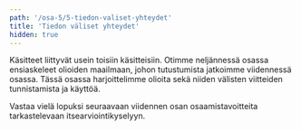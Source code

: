 ```yaml
---
path: '/osa-5/5-tiedon-valiset-yhteydet'
title: 'Tiedon väliset yhteydet'
hidden: true
---
```


Käsitteet liittyvät usein toisiin käsitteisiin. Otimme neljännessä osassa ensiaskeleet olioiden maailmaan, johon tutustumista jatkoimme viidennessä osassa. Tässä osassa harjoittelimme olioita sekä niiden välisten viitteiden tunnistamista ja käyttöä.

Vastaa vielä lopuksi seuraavaan viidennen osan osaamistavoitteita tarkastelevaan itsearviointikyselyyn.

<quiz id="16bb611d-9f60-5fc0-a7a7-55c58346348d"></quiz>
